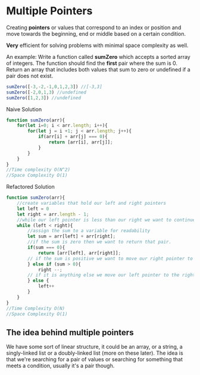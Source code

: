 # Multiple Pointers

Creating __pointers__ or values that correspond to an index or position and move towards the beginning, end or middle based on a certain condition.

__Very__ efficient for solving problems with minimal space complexity as well.

An example:
Write a function called __sumZero__ which accepts a sorted array of integers. The function should find the __first__ pair where the sum is 0. Return an array that includes both values that sum to zero or undefined if a pair does not exist.

```javascript
sumZero([-3,-2,-1,0,1,2,3]) //[-3,3]
sumZero([-2,0,1,3) //undefined
sumZero([1,2,3]) //undefined
```

Naive Solution 
```javascript
function sumZero(arr){
    for(let i=0; i < arr.length; i++){
        for(let j = i +1; j < arr.length; j++){
            if(arr[i] + arr[j] === 0){
                return [arr[i], arr[j]];
            }
        }
    }
}
//Time complexity O(N^2)
//Space Complexity O(1)
```

Refactored Solution
```javascript
function sumZero(arr){
    //create variables that hold our left and right pointers
    let left = 0
    let right = arr.length - 1;
    //while our left pointer is less than our right we want to continue our solution
    while (left < right){
        //assign the sum to a variable for readability
        let sum = arr[left] + arr[right];
        //if the sum is zero then we want to return that pair.
        if(sum === 0){
            return [arr[left], arr[right]];
        // if the sum is positive we want to move our right pointer to the left 1 space.
        } else if (sum > 0){
            right --;
        // if it is anything else we move our left pointer to the right 1 space.
        } else {
            left++
        }
    }
}
//Time Complexity O(N)
//Space Complexity O(1)
```

## The idea behind multiple pointers
We have some sort of linear structure, it could be an array, or a string, a singly-linked list or a doubly-linked list (more on these later). The idea is that we're searching for a pair of values or searching for something that meets a condition, usually it's a pair though.
